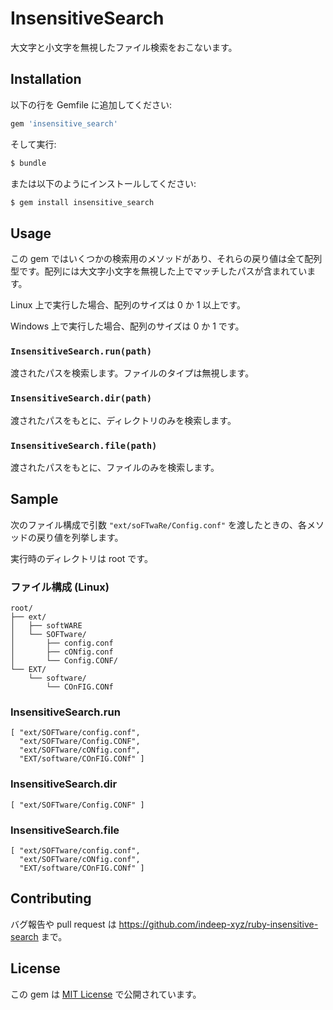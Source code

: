 InsensitiveSearch
====

大文字と小文字を無視したファイル検索をおこないます。

Installation
----

以下の行を Gemfile に追加してください:

```ruby
gem 'insensitive_search'
```

そして実行:

```bash
$ bundle
```

または以下のようにインストールしてください:

```bash
$ gem install insensitive_search
```

Usage
----

この gem ではいくつかの検索用のメソッドがあり、それらの戻り値は全て配列型です。配列には大文字小文字を無視した上でマッチしたパスが含まれています。

Linux 上で実行した場合、配列のサイズは 0 か 1 以上です。

Windows 上で実行した場合、配列のサイズは 0 か 1 です。

### `InsensitiveSearch.run(path)`

渡されたパスを検索します。ファイルのタイプは無視します。

### `InsensitiveSearch.dir(path)`

渡されたパスをもとに、ディレクトリのみを検索します。

### `InsensitiveSearch.file(path)`

渡されたパスをもとに、ファイルのみを検索します。

Sample
----

次のファイル構成で引数 `"ext/soFTwaRe/Config.conf"` を渡したときの、各メソッドの戻り値を列挙します。

実行時のディレクトリは root です。

### ファイル構成 (Linux)

~~~
root/
├── ext/
│   ├── softWARE
│   └── SOFTware/
│       ├── config.conf
│       ├── cONfig.conf
│       └── Config.CONF/
└── EXT/
    └── software/
        └── COnFIG.CONf
~~~

### InsensitiveSearch.run

~~~
[ "ext/SOFTware/config.conf",
  "ext/SOFTware/Config.CONF",
  "ext/SOFTware/cONfig.conf",
  "EXT/software/COnFIG.CONf" ]
~~~

### InsensitiveSearch.dir

~~~
[ "ext/SOFTware/Config.CONF" ]
~~~

### InsensitiveSearch.file

~~~
[ "ext/SOFTware/config.conf",
  "ext/SOFTware/cONfig.conf",
  "EXT/software/COnFIG.CONf" ]
~~~

Contributing
----

バグ報告や pull request は https://github.com/indeep-xyz/ruby-insensitive-search まで。

License
---

この gem は [MIT License](http://opensource.org/licenses/MIT) で公開されています。
